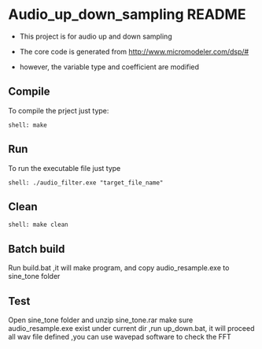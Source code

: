 Audio_up_down_sampling README
=============

* This project is for audio up and down sampling

* The core code is generated from http://www.micromodeler.com/dsp/#

* however, the variable type and coefficient are modified

## Compile
To compile the prject just type:

	shell: make

## Run

To run the executable file just type 
	
	shell: ./audio_filter.exe "target_file_name"
    
## Clean

	shell: make clean

## Batch build
 Run build.bat
 ,it will make program, and copy audio_resample.exe to sine_tone folder

## Test
 Open sine_tone folder and unzip sine_tone.rar
 make sure audio_resample.exe exist under current dir
 ,run up_down.bat, it will proceed all wav file defined
 ,you can use wavepad software to check the FFT
